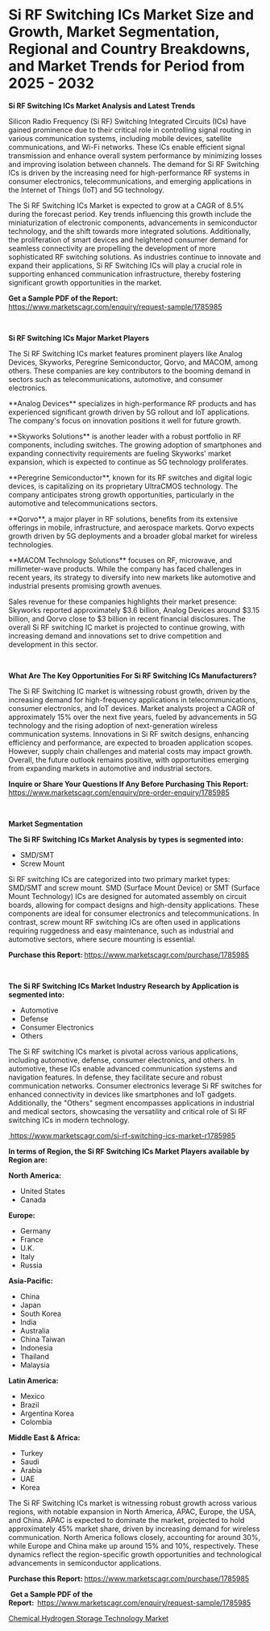 <p><h1>Si RF Switching ICs Market Size and Growth, Market Segmentation, Regional and Country Breakdowns, and Market Trends for Period from 2025 -  2032</h1></p><p><strong>Si RF Switching ICs Market Analysis and Latest Trends</strong></p>
<p><p>Silicon Radio Frequency (Si RF) Switching Integrated Circuits (ICs) have gained prominence due to their critical role in controlling signal routing in various communication systems, including mobile devices, satellite communications, and Wi-Fi networks. These ICs enable efficient signal transmission and enhance overall system performance by minimizing losses and improving isolation between channels. The demand for Si RF Switching ICs is driven by the increasing need for high-performance RF systems in consumer electronics, telecommunications, and emerging applications in the Internet of Things (IoT) and 5G technology.</p><p>The Si RF Switching ICs Market is expected to grow at a CAGR of 8.5% during the forecast period. Key trends influencing this growth include the miniaturization of electronic components, advancements in semiconductor technology, and the shift towards more integrated solutions. Additionally, the proliferation of smart devices and heightened consumer demand for seamless connectivity are propelling the development of more sophisticated RF switching solutions. As industries continue to innovate and expand their applications, Si RF Switching ICs will play a crucial role in supporting enhanced communication infrastructure, thereby fostering significant growth opportunities in the market.</p></p>
<p><strong>Get a Sample PDF of the Report:&nbsp;</strong> <a href="https://www.marketscagr.com/enquiry/request-sample/1785985?utm_campaign=3228&utm_medium=2&utm_source=Github&utm_content=ia&utm_term=25032025&utm_id=si-rf-switching-ics">https://www.marketscagr.com/enquiry/request-sample/1785985</a></p>
<p>&nbsp;</p>
<p><strong>Si RF Switching ICs Major Market Players</strong></p>
<p><p>The Si RF Switching ICs market features prominent players like Analog Devices, Skyworks, Peregrine Semiconductor, Qorvo, and MACOM, among others. These companies are key contributors to the booming demand in sectors such as telecommunications, automotive, and consumer electronics.</p><p>**Analog Devices** specializes in high-performance RF products and has experienced significant growth driven by 5G rollout and IoT applications. The company's focus on innovation positions it well for future growth.</p><p>**Skyworks Solutions** is another leader with a robust portfolio in RF components, including switches. The growing adoption of smartphones and expanding connectivity requirements are fueling Skyworks' market expansion, which is expected to continue as 5G technology proliferates.</p><p>**Peregrine Semiconductor**, known for its RF switches and digital logic devices, is capitalizing on its proprietary UltraCMOS technology. The company anticipates strong growth opportunities, particularly in the automotive and telecommunications sectors.</p><p>**Qorvo**, a major player in RF solutions, benefits from its extensive offerings in mobile, infrastructure, and aerospace markets. Qorvo expects growth driven by 5G deployments and a broader global market for wireless technologies.</p><p>**MACOM Technology Solutions** focuses on RF, microwave, and millimeter-wave products. While the company has faced challenges in recent years, its strategy to diversify into new markets like automotive and industrial presents promising growth avenues.</p><p>Sales revenue for these companies highlights their market presence: Skyworks reported approximately $3.6 billion, Analog Devices around $3.15 billion, and Qorvo close to $3 billion in recent financial disclosures. The overall Si RF switching IC market is projected to continue growing, with increasing demand and innovations set to drive competition and development in this sector.</p></p>
<p>&nbsp;</p>
<p><strong>What Are The Key Opportunities For Si RF Switching ICs Manufacturers?</strong></p>
<p><p>The Si RF Switching IC market is witnessing robust growth, driven by the increasing demand for high-frequency applications in telecommunications, consumer electronics, and IoT devices. Market analysts project a CAGR of approximately 15% over the next five years, fueled by advancements in 5G technology and the rising adoption of next-generation wireless communication systems. Innovations in Si RF switch designs, enhancing efficiency and performance, are expected to broaden application scopes. However, supply chain challenges and material costs may impact growth. Overall, the future outlook remains positive, with opportunities emerging from expanding markets in automotive and industrial sectors.</p></p>
<p><strong>Inquire or Share Your Questions If Any Before Purchasing This Report:</strong> <a href="https://www.marketscagr.com/enquiry/pre-order-enquiry/1785985?utm_campaign=3228&utm_medium=2&utm_source=Github&utm_content=ia&utm_term=25032025&utm_id=si-rf-switching-ics">https://www.marketscagr.com/enquiry/pre-order-enquiry/1785985</a></p>
<p>&nbsp;</p>
<p><strong>Market Segmentation</strong></p>
<p><strong>The Si RF Switching ICs Market Analysis by types is segmented into:</strong></p>
<p><ul><li>SMD/SMT</li><li>Screw Mount</li></ul></p>
<p><p>Si RF switching ICs are categorized into two primary market types: SMD/SMT and screw mount. SMD (Surface Mount Device) or SMT (Surface Mount Technology) ICs are designed for automated assembly on circuit boards, allowing for compact designs and high-density applications. These components are ideal for consumer electronics and telecommunications. In contrast, screw mount RF switching ICs are often used in applications requiring ruggedness and easy maintenance, such as industrial and automotive sectors, where secure mounting is essential.</p></p>
<p><strong>Purchase this Report:&nbsp;</strong><a href="https://www.marketscagr.com/purchase/1785985?utm_campaign=3228&utm_medium=2&utm_source=Github&utm_content=ia&utm_term=25032025&utm_id=si-rf-switching-ics">https://www.marketscagr.com/purchase/1785985</a></p>
<p>&nbsp;</p>
<p><strong>The Si RF Switching ICs Market Industry Research by Application is segmented into:</strong></p>
<p><ul><li>Automotive</li><li>Defense</li><li>Consumer Electronics</li><li>Others</li></ul></p>
<p><p>The Si RF switching ICs market is pivotal across various applications, including automotive, defense, consumer electronics, and others. In automotive, these ICs enable advanced communication systems and navigation features. In defense, they facilitate secure and robust communication networks. Consumer electronics leverage Si RF switches for enhanced connectivity in devices like smartphones and IoT gadgets. Additionally, the "Others" segment encompasses applications in industrial and medical sectors, showcasing the versatility and critical role of Si RF switching ICs in modern technology.</p></p>
<p><a href="https://www.marketscagr.com/si-rf-switching-ics-market-r1785985?utm_campaign=3228&utm_medium=2&utm_source=Github&utm_content=ia&utm_term=25032025&utm_id=si-rf-switching-ics">&nbsp;https://www.marketscagr.com/si-rf-switching-ics-market-r1785985</a></p>
<p><strong>In terms of Region, the Si RF Switching ICs Market Players available by Region are:</strong></p>
<p>
    <p> <strong> North America: </strong>
        <ul>
            <li>United States</li>
            <li>Canada</li>
        </ul>
        </p> 
    <p> <strong> Europe: </strong>
        <ul>
            <li>Germany</li>
            <li>France</li>
            <li>U.K.</li>
            <li>Italy</li>
            <li>Russia</li>
        </ul>
        </p> 
    <p> <strong> Asia-Pacific: </strong>
        <ul>
            <li>China</li>
            <li>Japan</li>
            <li>South Korea</li>
            <li>India</li>
            <li>Australia</li>
            <li>China Taiwan</li>
            <li>Indonesia</li>
            <li>Thailand</li>
            <li>Malaysia</li>
        </ul>
        </p> 
    <p> <strong> Latin America: </strong>
        <ul>
            <li>Mexico</li>
            <li>Brazil</li>
            <li>Argentina Korea</li>
            <li>Colombia</li>
        </ul>
        </p> 
    <p> <strong> Middle East & Africa: </strong>
        <ul>
            <li>Turkey</li>
            <li>Saudi</li>
            <li>Arabia</li>
            <li>UAE</li>
            <li>Korea</li>
        </ul>
    </p>
    </p>
<p><p>The Si RF Switching ICs market is witnessing robust growth across various regions, with notable expansion in North America, APAC, Europe, the USA, and China. APAC is expected to dominate the market, projected to hold approximately 45% market share, driven by increasing demand for wireless communication. North America follows closely, accounting for around 30%, while Europe and China make up around 15% and 10%, respectively. These dynamics reflect the region-specific growth opportunities and technological advancements in semiconductor applications.</p></p>
<p><strong>Purchase this Report: </strong><a href="https://www.marketscagr.com/purchase/1785985?utm_campaign=3228&utm_medium=2&utm_source=Github&utm_content=ia&utm_term=25032025&utm_id=si-rf-switching-ics">https://www.marketscagr.com/purchase/1785985</a></p>
<p>&nbsp;<strong>Get a Sample PDF of the Report:&nbsp;&nbsp;</strong><a href="https://www.marketscagr.com/enquiry/request-sample/1785985?utm_campaign=3228&utm_medium=2&utm_source=Github&utm_content=ia&utm_term=25032025&utm_id=si-rf-switching-ics">https://www.marketscagr.com/enquiry/request-sample/1785985</a></p>
<p><strong></strong></p>
<p><p><a href="https://github.com/maseykokosq1/Market-Research-Report-List-1/blob/main/chemical-hydrogen-storage-technology-market.md?utm_campaign=3228&utm_medium=2&utm_source=Github&utm_content=ia&utm_term=25032025&utm_id=si-rf-switching-ics">Chemical Hydrogen Storage Technology Market</a></p></p>